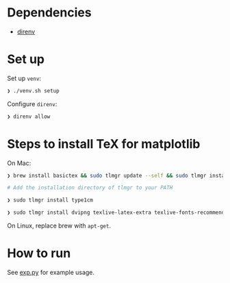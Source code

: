 
# Dependencies
- [direnv](https://direnv.net/)

# Set up
Set up `venv`:
```bash
❯ ./venv.sh setup
```

Configure `direnv`:
```bash
❯ direnv allow
```

# Steps to install TeX for matplotlib
On Mac:

```bash
❯ brew install basictex && sudo tlmgr update --self && sudo tlmgr install dvipng

# Add the installation directory of tlmgr to your PATH

❯ sudo tlmgr install type1cm

❯ sudo tlmgr install dvipng texlive-latex-extra texlive-fonts-recommended cm-super
```

On Linux, replace brew with `apt-get`.

# How to run
See [exp.py](exp.py) for example usage.
